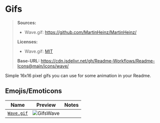 [LicenseTwemoji]: https://github.com/Readme-Workflows/Readme-Icons/blob/main/icons/gifs/TWEMOJI_LICENSE.txt

# Gifs
> **Sources:**
> - Wave.gif: https://github.com/MartinHeinz/MartinHeinz/
>
> **Licenses:**
> - Wave.gif: [MIT][LicenseTwemoji]
>
> **Base-URL:** https://cdn.jsdelivr.net/gh/Readme-Workflows/Readme-Icons@main/icons/wave/

Simple 16x16 pixel gifs you can use for some animation in your Readme.

## Emojis/Emoticons

| Name                   | Preview     | Notes |
| ---------------------- |:-----------:| ----- |
| [`Wave.gif`][GifsWave] | ![GifsWave] |       |

[GifsWave]: https://cdn.jsdelivr.net/gh/Readme-Workflows/Readme-Icons@main/icons/gifs/wave.gif